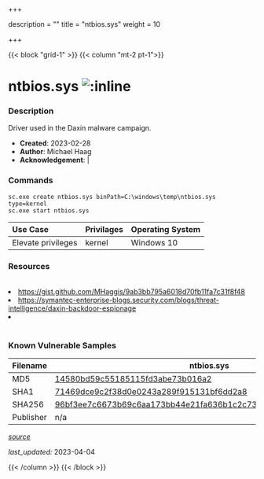 +++

description = ""
title = "ntbios.sys"
weight = 10

+++


{{< block "grid-1" >}}
{{< column "mt-2 pt-1">}}


# ntbios.sys ![:inline](/images/twitter_verified.png) 


### Description

Driver used in the Daxin malware campaign.

- **Created**: 2023-02-28
- **Author**: Michael Haag
- **Acknowledgement**:  | [](https://twitter.com/)

### Commands

```
sc.exe create ntbios.sys binPath=C:\windows\temp\ntbios.sys type=kernel
sc.exe start ntbios.sys
```

| Use Case | Privilages | Operating System | 
|:---- | ---- | ---- |
| Elevate privileges | kernel | Windows 10 |

### Resources
<br>
<li><a href="https://gist.github.com/MHaggis/9ab3bb795a6018d70fb11fa7c31f8f48">https://gist.github.com/MHaggis/9ab3bb795a6018d70fb11fa7c31f8f48</a></li>
<li><a href="https://symantec-enterprise-blogs.security.com/blogs/threat-intelligence/daxin-backdoor-espionage">https://symantec-enterprise-blogs.security.com/blogs/threat-intelligence/daxin-backdoor-espionage</a></li>
<li><a href=""></a></li>
<br>

### Known Vulnerable Samples

| Filename | ntbios.sys |
|:---- | ---- | 
| MD5 | <a href="https://www.virustotal.com/gui/file/14580bd59c55185115fd3abe73b016a2">14580bd59c55185115fd3abe73b016a2</a> |
| SHA1 | <a href="https://www.virustotal.com/gui/file/71469dce9c2f38d0e0243a289f915131bf6dd2a8">71469dce9c2f38d0e0243a289f915131bf6dd2a8</a> |
| SHA256 | <a href="https://www.virustotal.com/gui/file/96bf3ee7c6673b69c6aa173bb44e21fa636b1c2c73f4356a7599c121284a51cc">96bf3ee7c6673b69c6aa173bb44e21fa636b1c2c73f4356a7599c121284a51cc</a> |
| Publisher | n/a || Signature | U, n, s, i, g, n, e, d   || Date | 10:26 AM 11/19/2009 || Company | Microsoft Corporation || Description | ntbios driver || Product |  Microsoft(R) Windows (R) NT Operating System |


[*source*](https://github.com/magicsword-io/LOLDrivers/tree/main/yaml/ntbios.sys.yml)

*last_updated:* 2023-04-04








{{< /column >}}
{{< /block >}}
